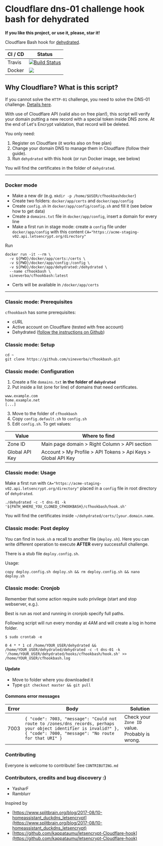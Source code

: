 Cloudflare dns-01 challenge hook bash for dehydrated
====================================================

**If you like this project, or use it, please, star it!**

Cloudflare Bash hook for [dehydrated](https://github.com/lukas2511/dehydrated).

| CI / CD | Status |
| ------- | ------ |
| Travis  | [![Build Status](https://travis-ci.com/sineverba/cfhookbash.svg?branch=master)](https://travis-ci.com/sineverba/cfhookbash) |
| Docker  | [![](https://images.microbadger.com/badges/image/sineverba/cfhookbash.svg)](https://microbadger.com/images/sineverba/cfhookbash "Get your own image badge on microbadger.com") |

## Why Cloudflare? What is this script?

If you cannot solve the `HTTP-01` challenge, you need to solve the DNS-01 challenge. [Details here](https://letsencrypt.org/docs/challenge-types/).

With use of Cloudflare API (valid also on free plan!), this script will verify your domain putting a new record with a special token inside DNS zone.
At the end of Let's Encrypt validation, that record will be deleted.

You only need:

1. Register on Cloudflare (it works also on free plan)
2. Change your domain DNS to manage them in Cloudflare (follow their guide).
3. Run `dehydrated` with this hook (or run Docker image, see below)

You will find the certificates in the folder of `dehydrated`.

----------------------------------------------------

### Docker mode
+ Make a new dir (e.g. `mkdir -p /home/$USER/cfhookbashdocker`)
+ Create two folders: `docker/app/certs` and `docker/app/config`
+ Create `config.sh` in `docker/app/config/config.sh` and fill it (see below how to get data)
+ Create a `domains.txt` file in `docker/app/config`, insert a domain for every line
+ Make a first run in stage mode: create a `config` file under `docker/app/config` with this content `CA="https://acme-staging-v02.api.letsencrypt.org/directory"`

Run

``` shell
docker run -it --rm \
  -v ${PWD}/docker/app/certs:/certs \
  -v ${PWD}/docker/app/config:/config \
  -v ${PWD}/docker/app/dehydrated:/dehydrated \
  --name cfhookbash \
  sineverba/cfhookbash:latest
```

+ Certs will be available in `/docker/app/certs`

-------------------------------------------------------

### Classic mode: Prerequisites

`cfhookbash` has some prerequisites:

+ cURL
+ Active account on Cloudflare (tested with free account)
+ Dehydrated ([follow the instructions on Github](https://github.com/dehydrated-io/dehydrated))

### Classic mode: Setup

``` shell
cd ~
git clone https://github.com/sineverba/cfhookbash.git
```


### Classic mode: Configuration

1. Create a file `domains.txt` **in the folder of `dehydrated`**
2. Put inside a list (one for line) of domains that need certificates.

``` shell
www.example.com
home.example.net
[...]
```
3. Move to the folder of `cfhookbash`
3. Copy `config.default.sh` to `config.sh`
4. Edit `config.sh`. To get values:

| Value          | Where to find |
| -------------- | ------------- |
| Zone ID        | Main page domain > Right Column > API section |
| Global API Key | Account > My Profile > API Tokens > Api Keys > Global API Key |

### Classic mode: Usage

Make a first run with `CA="https://acme-staging-v02.api.letsencrypt.org/directory"` placed in a `config` file in root directory of `dehydrated`.

``` shell
./dehydrated -c -t dns-01 -k '${PATH_WHERE_YOU_CLONED_CFHOOKBASH}/cfhookbash/hook.sh'
```

You will find the certificates inside `~/dehydrated/certs/[your.domain.name`.

### Classic mode: Post deploy
You can find in `hook.sh` a recall to another file (`deploy.sh`).
Here you can write different operation to execute **AFTER** every successfull challenge.

There is a stub file `deploy.config.sh`.

Usage:

``` shell
copy deploy.config.sh deploy.sh && rm deploy.config.sh && nano deploy.sh
```

### Classic mode: Cronjob

Remember that some action require sudo privilege (start and stop webserver, e.g.).

Best is run as root and running in cronjob specify full paths.

Following script will run every monday at 4AM and will create a log in home folder.

`$ sudo crontab -e`

``` shell
0 4 * * 1 cd /home/YOUR_USER/dehydrated && /home/YOUR_USER/dehydrated/dehydrated -c -t dns-01 -k '/home/YOUR_USER/dehydrated/hooks/cfhookbash/hook.sh' >> /home/YOUR_USER/cfhookbash.log
```

#### Update
+ Move to folder where you downloaded it
+ Type `git checkout master && git pull`

#### Commons error messages

| Error | Body | Solution |
| ----- | ---- | -------- |
| 7003  | `{ "code": 7003, "message": "Could not route to /zones/dns_records, perhaps your object identifier is invalid?" }, { "code": 7000, "message": "No route for that URI" }` | Check your `Zone ID` value. Probably is wrong.

### Contributing
Everyone is welcome to contribute! See `CONTRIBUTING.md`

### Contributors, credits and bug discovery :)

+ YasharF
+ Ramblurr

Inspired by
+ [https://www.splitbrain.org/blog/2017-08/10-homeassistant_duckdns_letsencrypt](https://www.splitbrain.org/blog/2017-08/10-homeassistant_duckdns_letsencrypt)
+ [https://github.com/kappataumu/letsencrypt-Cloudflare-hook](https://github.com/kappataumu/letsencrypt-Cloudflare-hook)
